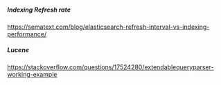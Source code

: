 ##### Indexing Refresh rate
https://sematext.com/blog/elasticsearch-refresh-interval-vs-indexing-performance/

##### Lucene
https://stackoverflow.com/questions/17524280/extendablequeryparser-working-example
